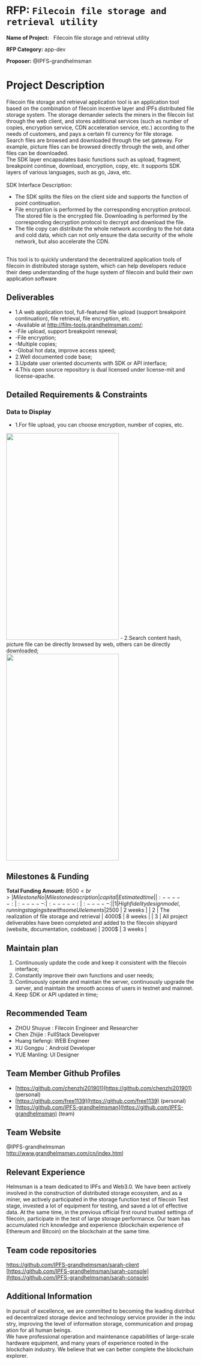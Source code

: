  # RFP: `Filecoin file storage and retrieval utility`

 **Name of Project:**   Filecoin file storage and retrieval utility
 
 **RFP Category:** app-dev
 
  **Proposer:** @IPFS-grandhelmsman
   
  
 # Project Description
Filecoin file storage and retrieval application tool is an application tool based on the combination of filecoin incentive layer and IPFs distributed file storage system. The storage demander selects the miners in the filecoin list through the web client, and stores additional services (such as number of copies, encryption service, CDN acceleration service, etc.) according to the needs of customers, and pays a certain fil currency for file storage.<br>
Search files are browsed and downloaded through the set gateway. For example, picture files can be browsed directly through the web, and other files can be downloaded.<br>
The SDK layer encapsulates basic functions such as upload, fragment, breakpoint continue, download, encryption, copy, etc. it supports SDK layers of various languages, such as go, Java, etc.<br>
<br>
SDK Interface Description:
- The SDK splits the files on the client side and supports the function of point continuation.
- File encryption is performed by the corresponding encryption protocol. The stored file is the encrypted file. Downloading is performed by the corresponding decryption protocol to decrypt and download the file.
- The file copy can distribute the whole network according to the hot data and cold data, which can not only ensure the data security of the whole network, but also accelerate the CDN.
<br>
This tool is to quickly understand the decentralized application tools of filecoin in distributed storage system, which can help developers reduce their deep understanding of the huge system of filecoin and build their own application software<br>

## Deliverables
- 1.A web application tool, full-featured file upload (support breakpoint continuation), file retrieval, file encryption, etc.
- -Available at http://film-tools.grandhelmsman.com/;
- -File upload, support breakpoint renewal;
- -File encryption;
- -Multiple copies;
- -Global hot data, improve access speed;
- 2.Well documented code base;
- 3.Update user oriented documents with SDK or API interface;
- 4.This open source repository is dual licensed under license-mit and license-apache.

## Detailed Requirements & Constraints

### Data to Display
- 1.For file upload, you can choose encryption, number of copies, etc.<br>
<img src="https://upload.grandhelmsman.com/hlm/stage/image5.png" width="300" height="550" />
- 2.Search content hash, picture file can be directly browsed by web, others can be directly downloaded;<br>
<img src="https://upload.grandhelmsman.com/hlm/stage/image2.png" width="300" height="550" />

## Milestones & Funding
**Total Funding Amount:** 8500$<br>
| Milestone No | Milestone description | capital | Estimated time | 
| :-----: | :-----: | :-----: | :-----: |
| 1 | High fidelity design model, running staging site with some UI elements | 2500$ | 2 weeks |
| 2 | The realization of file storage and retrieval | 4000$ | 8 weeks |
| 3 | All project deliverables have been completed and added to the filecoin shipyard (website, documentation, codebase) | 2000$ | 3 weeks |


## Maintain plan
1. Continuously update the code and keep it consistent with the filecoin interface;<br>
2. Constantly improve their own functions and user needs;<br>
3. Continuously operate and maintain the server, continuously upgrade the server, and maintain the smooth access of users in testnet and mainnet.<br>
4. Keep SDK or API updated in time;<br>

## Recommended Team
- ZHOU Shuyue : Filecoin Engineer and Researcher
- Chen Zhijie : FullStack Developver
- Huang tiefengi: WEB Engineer
- XU Gongpu：Android Developer
- YUE Manling: UI Designer
## Team Member Github Profiles
- [https://github.com/chenzhi201901](https://github.com/chenzhi201901) (personal)
- [https://github.com/free1139](https://github.com/free1139) (personal)
- [https://github.com/IPFS-grandhelmsman](https://github.com/IPFS-grandhelmsman) (team)
## Team Website
@IPFS-grandhelmsman<br>
http://www.grandhelmsman.com/cn/index.html<br>
## Relevant Experience
Helmsman is a team dedicated to IPFs and Web3.0. We have been actively involved in the construction of distributed storage ecosystem, and as a miner, we actively participated in the storage function test of filecoin Test stage, invested a lot of equipment for testing, and saved a lot of effective data. At the same time, in the previous official first round trusted settings of filecoin, participate in the test of large storage performance. Our team has accumulated rich knowledge and experience (blockchain experience of Ethereum and Bitcoin) on the blockchain at the same time.
## Team code repositories
[https://github.com/IPFS-grandhelmsman/sarah-client ](https://github.com/IPFS-grandhelmsman/sarah-client ) <br>
[https://github.com/IPFS-grandhelmsman/sarah-console](https://github.com/IPFS-grandhelmsman/sarah-console) 
## Additional Information
In pursuit of excellence, we are committed to becoming the leading distributed decentralized storage device and technology service provider in the industry, improving the level of information storage, communication and propagation for all human beings.<br>
We have professional operation and maintenance capabilities of large-scale hardware equipment, and many years of experience rooted in the blockchain industry. We believe that we can better complete the blockchain explorer.
